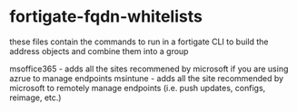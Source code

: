 # fortigate-fqdn-whitelists

these files contain the commands to run in a fortigate CLI to build the address objects and combine them into a group

msoffice365 - adds all the sites recommened by microsoft if you are using azrue to manage endpoints
msintune - adds all the site recommended by microsoft to remotely manage endpoints (i.e. push updates, configs, reimage, etc.)
